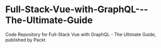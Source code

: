 # Full-Stack-Vue-with-GraphQL---The-Ultimate-Guide
Code Repository for Full-Stack Vue with GraphQL - The Ultimate Guide, published by Packt
